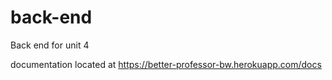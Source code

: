# back-end
Back end for unit 4

documentation located at https://better-professor-bw.herokuapp.com/docs

